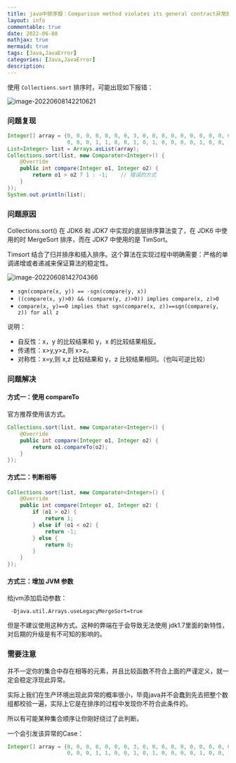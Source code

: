 ```yaml
---
title: java中排序报：Comparison method violates its general contract异常的解决
layout: info
commentable: true
date: 2022-06-08
mathjax: true
mermaid: true
tags: [Java,JavaError]
categories: [Java,JavaError]
description: 
---
```


使用 `Collections.sort` 排序时，可能出现如下报错：

![image-20220608142210621](/images/2022/06/image-20220608142210621.png)

### 问题复现

```java
Integer[] array = {0, 0, 0, 0, 0, 0, 0, 3, 0, 0, 0, 0, 0, 0, 0, 0, 0, 0, 0, 0, 0, 0, 0, 0, 0, 0, 0, 0, 0, 0,
                   0, 0, 0, 1, 1, 0, 0, 1, 0, 1, 0, 0, 0, 0, 1, 0, 0, 1, 0, 0, 0, 2, 1, 0, 0, 0, 2, 30, 0, 3};
List<Integer> list = Arrays.asList(array);
Collections.sort(list, new Comparator<Integer>() {
    @Override
    public int compare(Integer o1, Integer o2) {
        return o1 > o2 ? 1 : -1;	// 错误的方式
    }
});
System.out.println(list);
```

### 问题原因

Collections.sort() 在 JDK6 和 JDK7 中实现的底层排序算法变了，在 JDK6 中使用的时 MergeSort 排序，而在 JDK7 中使用的是 TimSort。

Timsort 结合了归并排序和插入排序。这个算法在实现过程中明确需要：严格的单调递增或者递减来保证算法的稳定性。

![image-20220608142704366](/images/2022/06/image-20220608142704366.png)

- `sgn(compare(x, y)) == -sgn(compare(y, x))`
- `((compare(x, y)>0) && (compare(y, z)>0)) implies compare(x, z)>0`
- `compare(x, y)==0 implies that sgn(compare(x, z))==sgn(compare(y, z)) for all z`

说明：

- 自反性：x，y 的比较结果和 y，x 的比较结果相反。
- 传递性：x>y,y>z,则 x>z。
- 对称性：x=y,则 x,z 比较结果和 y，z 比较结果相同。（也叫可逆比较）

### 问题解决

#### 方式一：使用 compareTo

官方推荐使用该方式。

```java
Collections.sort(list, new Comparator<Integer>() {
    @Override
    public int compare(Integer o1, Integer o2) {
        return o1.compareTo(o2);
    }
});
```

#### 方式二：判断相等

```java
Collections.sort(list, new Comparator<Integer>() {
    @Override
    public int compare(Integer o1, Integer o2) {
        if (o1 > o2) {
            return 1;
        } else if (o1 < o2) {
            return -1;
        } else {
            return 0;
        }
    }
});
```

#### 方式三：增加 JVM 参数

给jvm添加启动参数：

```
 -Djava.util.Arrays.useLegacyMergeSort=true
```

但是不建议使用这种方式。这种的弊端在于会导致无法使用 jdk1.7里面的新特性，对后期的升级是有不可知的影响的。

### 需要注意

并不一定你的集合中存在相等的元素，并且比较函数不符合上面的严谨定义，就一定会稳定浮现此异常。

实际上我们在生产环境出现此异常的概率很小，毕竟java并不会蠢到先去把整个数组都校验一遍，实际上它是在排序的过程中发现你不符合此条件的。

所以有可能某种集合顺序让你刚好绕过了此判断。

一个会引发该异常的Case：

```java
Integer[] array = {0, 0, 0, 0, 0, 0, 0, 3, 0, 0, 0, 0, 0, 0, 0, 0, 0, 0, 0, 0, 0, 0, 0, 0, 0, 0, 0, 0, 0, 0,
                   0, 0, 0, 1, 1, 0, 0, 1, 0, 1, 0, 0, 0, 0, 1, 0, 0, 1, 0, 0, 0, 2, 1, 0, 0, 0, 2, 30, 0, 3};
```

